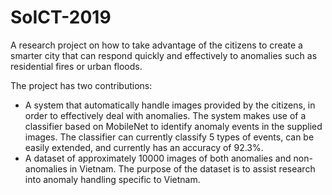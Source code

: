 # SoICT-2019
A research project on how to take advantage of the citizens to create a smarter city that can respond quickly and effectively to anomalies such as residential fires or urban floods.

The project has two contributions:
  * A system that automatically handle images provided by the citizens, in order to effectively deal with anomalies. The system makes use of a classifier based on MobileNet to identify anomaly events in the supplied images. The classifier can currently classify 5 types of events, can be easily extended, and currently has an accuracy of 92.3%.
  * A dataset of approximately 10000 images of both anomalies and non-anomalies in Vietnam. The purpose of the dataset is to assist research into anomaly handling specific to Vietnam.
